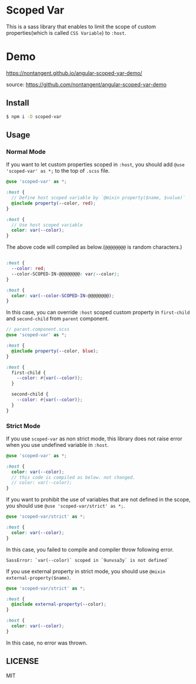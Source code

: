 # Scoped Var
This is a sass library that enables to limit the scope of custom properties(which is called `CSS Variable`) to `:host`.

# Demo
https://nontangent.github.io/angular-scoped-var-demo/

source: https://github.com/nontangent/angular-scoped-var-demo


## Install
```sh
$ npm i -D scoped-var
```

## Usage
### Normal Mode
If you want to let custom properties scoped in `:host`, you should add `@use 'scoped-var' as *;` to the top of `.scss` file.

```scss
@use 'scoped-var' as *;

:host {
  // Define host scoped variable by `@mixin property($name, $value)`
  @include property(--color, red);
}

:host {
  // Use host scoped variable
  color: var(--color);
}
```


The above code will compiled as below.(`@@@@@@@@` is random characters.)

```scss

:host {
  --color: red;
  --color-SCOPED-IN-@@@@@@@@: var(--color);
}

:host {
  color: var(--color-SCOPED-IN-@@@@@@@@);
}
```

In this case, you can override `:host` scoped custom property in `first-child` and `second-child` from `parent` component.

```scss
// parant.component.scss
@use 'scoped-var' as *;

:host {
  @include property(--color, blue);
}

:host {
  first-child {
    --color: #{var(--color)};
  }

  second-child {
    --color: #{var(--color)};
  }
}
```

### Strict Mode

If you use `scoped-var` as non strict mode, this library does not raise error when you use undefined variable in `:host`.


```scss
@use 'scoped-var' as *;

:host {
  color: var(--color);
  // this code is compiled as below. not changed.
  // color: var(--color);
}
```

If you want to prohibit the use of variables that are not defined in the scope, you should use `@use 'scoped-var/strict' as *;`.

```scss
@use 'scoped-var/strict' as *;

:host {
  color: var(--color);
}
```

In this case, you failed to compile and compiler throw following error.

```
SassError: `var(--color)` scoped in `9unvsa3y` is not defined`
```

If you use external property in strict mode, you should use `@mixin external-property($name)`.

```scss
@use 'scoped-var/strict' as *;

:host {
  @include external-property(--color);
}

:host {
  color: var(--color);
}
```

In this case, no error was thrown.

## LICENSE
MIT